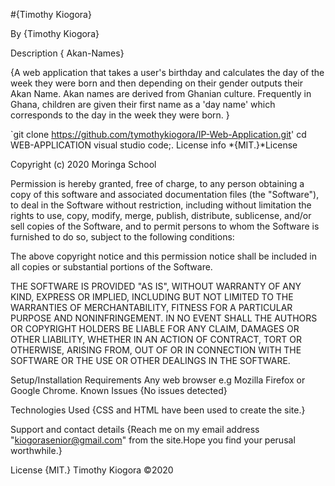 #{Timothy Kiogora}


By {Timothy Kiogora}


Description
{ Akan-Names}


{A web application that takes a user's birthday and calculates the day of the week they were born and then depending on their gender outputs their Akan Name. Akan names are derived from Ghanian culture. Frequently in Ghana, children are given their first name as a 'day name' which corresponds to the day in the week they were born.   }


`git clone https://github.com/tymothykiogora/IP-Web-Application.git' cd WEB-APPLICATION visual studio code;. License info *{MIT.}*License


Copyright (c) 2020 Moringa School


Permission is hereby granted, free of charge, to any person obtaining a copy of this software and associated documentation files (the "Software"), to deal in the Software without restriction, including without limitation the rights to use, copy, modify, merge, publish, distribute, sublicense, and/or sell copies of the Software, and to permit persons to whom the Software is furnished to do so, subject to the following conditions:


The above copyright notice and this permission notice shall be included in all copies or substantial portions of the Software.


THE SOFTWARE IS PROVIDED "AS IS", WITHOUT WARRANTY OF ANY KIND, EXPRESS OR IMPLIED, INCLUDING BUT NOT LIMITED TO THE WARRANTIES OF MERCHANTABILITY, FITNESS FOR A PARTICULAR PURPOSE AND NONINFRINGEMENT. IN NO EVENT SHALL THE AUTHORS OR COPYRIGHT HOLDERS BE LIABLE FOR ANY CLAIM, DAMAGES OR OTHER LIABILITY, WHETHER IN AN ACTION OF CONTRACT, TORT OR OTHERWISE, ARISING FROM, OUT OF OR IN CONNECTION WITH THE SOFTWARE OR THE USE OR OTHER DEALINGS IN THE SOFTWARE.



Setup/Installation Requirements
Any web browser e.g Mozilla Firefox or Google Chrome.
Known Issues
{No issues detected}



Technologies Used
{CSS and HTML have been used to create the site.}



Support and contact details
{Reach me on my email address "kiogorasenior@gmail.com" from the site.Hope you find your perusal worthwhile.}


License
{MIT.} Timothy Kiogora ©2020